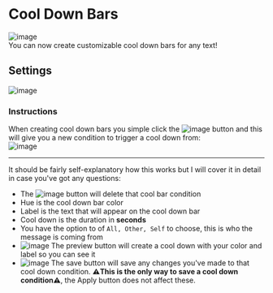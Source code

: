 # Cool Down Bars
![image](https://user-images.githubusercontent.com/3859393/226915670-87d08717-70af-4902-91f4-608e0b344ce0.png)  
You can now create customizable cool down bars for any text!

## Settings
![image](https://user-images.githubusercontent.com/3859393/227379792-a335b501-b7f5-47a4-b8bc-9a2ad94b2b44.png)  

### Instructions
When creating cool down bars you simple click the ![image](https://user-images.githubusercontent.com/3859393/227379989-03eb419d-0fd5-4d35-a2eb-ed8a1e6d1d7b.png) button and this will give you a new condition to trigger a cool down from:  
![image](https://user-images.githubusercontent.com/3859393/227380652-b6a8af0b-94c3-4d6c-995d-8a04b9e59cf5.png)

***

It should be fairly self-explanatory how this works but I will cover it in detail in case you've got any questions:
* The ![image](https://user-images.githubusercontent.com/3859393/227380699-6a78090d-4eb9-4c34-8580-71f1cedfceba.png) button will delete that cool bar condition
* Hue is the cool down bar color
* Label is the text that will appear on the cool down bar
* Cool down is the duration in **seconds**
* You have the option to of `All, Other, Self` to choose, this is who the message is coming from
* ![image](https://user-images.githubusercontent.com/3859393/227380977-94e50b70-ddb1-4144-a49d-dac7efe6f7cb.png) The preview button will create a cool down with your color and label so you can see it
* ![image](https://user-images.githubusercontent.com/3859393/227380977-94e50b70-ddb1-4144-a49d-dac7efe6f7cb.png) The save button will save any changes you've made to that cool down condition. **:warning:This is the only way to save a cool down condition:warning:**, the Apply button does not affect these.

